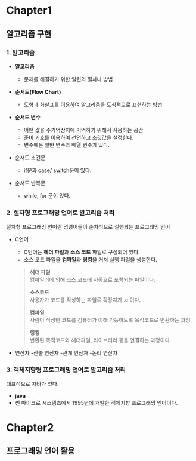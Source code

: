 # Chapter1
## 알고리즘 구현

### 1. 알고리즘
- **알고리즘**
  - 문제를 해결하기 위한 일련의 절차나 방법
  
- **순서도(Flow Chart)**
  - 도형과 화살표를 이용하여 알고리즘을 도식적으로 표현하는 방법
  
- **순서도 변수**
  - 어떤 값을 주기억장치에 기억하기 위해서 사용하는 공간
  - 준비 기호를 이용하여 선언하고 초깃값을 설정한다.
  - 변수에는 일반 변수와 배열 변수가 있다.
  
- 순서도 조건문
  - if문과 case/ switch문이 있다.
- 순서도 반복문
  - while, for 문이 있다.
  
### 2. 절차형 프로그래밍 언어로 알고리즘 처리
  
절차형 프로그래밍 언어란 명령어들이 순차적으로 실행되는 프로그래밍 언어

- C언어
  - C언어는 **헤더 파일**과 **소스 코드** 파일로 구성되어 있다.
  - 소스 코드 파일을 **컴파일**과 **링킹**을 거쳐 실행 파일을 생성한다.
  
  > **헤더 파일**   
  > 컴파일러에 의해 소스 코드에 자동으로 포함되는 파일이다.
  >
  > **소스코드**    
  > 사용자가 코드를 작성하는 파일로 확장자가 .c 이다.
  >
  > **컴파일**   
  > 사람이 작성한 코드를 컴퓨터가 이해 가능하도록 목적코드로 변환하는 과정
  >
  > **링킹**   
  > 변환된 목적코드와 헤더파일, 라이브러리 등을 연결하는 과정이다.
  
- 연산자
  -산술 연산자
  -관계 연산자
  -논리 연산자
  
 ### 3. 객체지향형 프로그래밍 언어로 알고리즘 처리
 
 대표적으로 자바가 있다.
 
 - **java**
  - 썬 마이크로 시스템즈에서 1995년에 개발한 객체지향 프로그래밍 언어이다.
  

    


# Chapter2
## 프로그래밍 언어 활용
